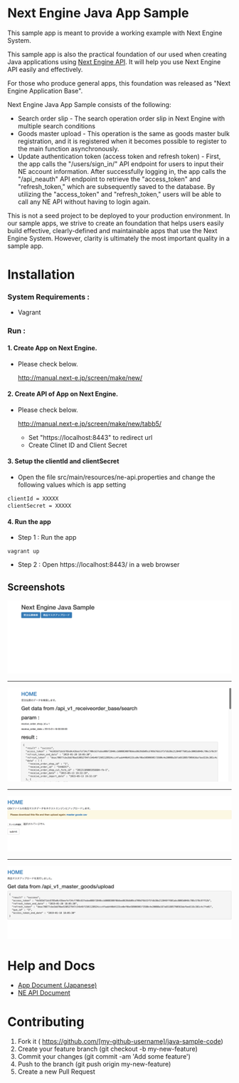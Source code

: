 # Next Engine Java App Sample

This sample app is meant to provide a working example with Next Engine System.

This sample app is also the practical foundation of our used when creating Java applications using [Next Engine API](http://api.next-e.jp/). It will help you use Next Engine API easily and effectively.

For those who produce general apps, this foundation was released as "Next Engine Application Base".

Next Engine Java App Sample consists of the following:

- Search order slip - The search operation order slip in Next Engine with multiple search conditions
- Goods master upload - This operation is the same as goods master bulk registration, and it is registered when it becomes possible to register to the main function asynchronously.
- Update authentication token (access token and refresh token) - First, the app calls the "/users/sign_in/" API endpoint for users to input their NE account information. After successfully logging in, the app calls the "/api_neauth" API endpoint to retrieve the "access_token" and "refresh_token," which are subsequently saved to the database. By utilizing the "access_token" and "refresh_token," users will be able to call any NE API without having to login again.

This is not a seed project to be deployed to your production environment. In our sample apps, we strive to create an foundation that helps users easily build effective, clearly-defined and maintainable apps that use the Next Engine System. However, clarity is ultimately the most important quality in a sample app.


# Installation


### System Requirements :
- Vagrant

### Run :

#### 1. Create App on Next Engine.

- Please check below.

  http://manual.next-e.jp/screen/make/new/

#### 2. Create API of App on Next Engine.

- Please check below.

  http://manual.next-e.jp/screen/make/new/tabb5/

  - Set "https://localhost:8443" to redirect url
  - Create Clinet ID and Client Secret

#### 3. Setup the clientId and clientSecret

- Open the file src/main/resources/ne-api.properties and change the following values which is app setting 

```
clientId = XXXXX
clientSecret = XXXXX
```

#### 4. Run the app

- Step 1 : Run the app
```
vagrant up
```
- Step 2 : Open https://localhost:8443/ in a web browser

## Screenshots 

![top](./docs_JP/img/top.png "トップページ")

---

![top](./docs_JP/img/api_v1_receiveorder.png "受注伝票検索")

---

![top](./docs_JP/img/master_upload.png "商品アップロード")

---

![top](./docs_JP/img/api_v1_master_goods:upload.png "商品アップロード結果")

# Help and Docs

- [App Document (Japanese)](https://github.com/hamee-dev/java-sample-code/blob/master/docs_JP/index.md)
- [NE API Document](http://api.next-e.jp/)

# Contributing
1. Fork it ( https://github.com/[my-github-username]/java-sample-code)
2. Create your feature branch (git checkout -b my-new-feature)
3. Commit your changes (git commit -am 'Add some feature')
4. Push to the branch (git push origin my-new-feature)
5. Create a new Pull Request
